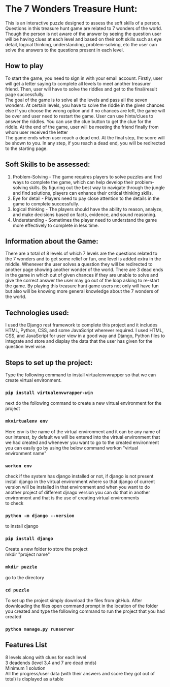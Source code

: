 # The 7 Wonders Treasure Hunt:

This is an interactive puzzle designed to assess the soft skills of a person. Questions in this treasure hunt game are related to 7 wonders of the world. Though the person is not aware of the answer by seeing the question user will be having clues at each level and based on their soft skills such as eye detail, logical thinking, understanding, problem-solving, etc the user can solve the answers to the questions present in each level. 

## How to play
To start the game, you need to sign in with your email account. Firstly, user will get a letter saying to complete all levels to meet another treasurer friend. Then, user will have to solve the riddles and get to the final/result page successfully.<br>
The goal of the game is to solve all the levels and pass all the seven wonders. At certain levels, you have to solve the riddle in the given chances else if you choose the wrong option and if no chances are left, the game will be over and user need to restart the game. User can use hints/clues to answer the riddles. You can use the clue button to get the clue for the riddle. At the end of the game, user will be meeting the friend finally from whom user received the letter<br>
The game ends when user reach a dead end. At the final step, the score will be shown to you. In any step, if you reach a dead end, you will be redirected to the starting page.

## Soft Skills to be assessed:
1. Problem-Solving - The game requires players to solve puzzles and find ways to complete the game, which can help develop their problem-solving skills. By figuring out the best way to navigate through the jungle and find solutions, players can enhance their critical thinking skills. 
2. Eye for detail - Players need to pay close attention to the details in the game to complete successfully.
3. logical thinking - The players should have the ability to reason, analyze, and make decisions based on facts, evidence, and sound reasoning.
4. Understanding - Sometimes the player need to understand the game more effectively to complete in less time.

## Information about the Game:
There are a total of 8 levels of which 7 levels are the questions related to the 7 wonders and to get some relief or fun, one level is added extra in the middle. Whenever the user solves a question they will be redirected to another page showing another wonder of the world. There are 3 dead ends in the game in which out of given chances if they are unable to solve and give the correct answer the user may go out of the loop asking to re-start the game. By playing this treasure hunt game users not only will have fun but also will be knowing more general knowledge about the 7 wonders of the world.

## Technologies used:
I used the Django rest framework to complete this project and it includes HTML, Python, CSS, and some JavaScript wherever required. I used HTML, CSS, and JavaScript for user view in a good way and Django, Python files to integrate and store and display the data that the user has given for the question level wise.

## Steps to set up the project:
Type the following command to install virtualenvwrapper so that we can create virtual environment.<br>
### `pip install virtualenvwrapper-win` <br>
next do the following command to create a new virtual environment for the project<br>
### `mkvirtualenv env`
Here env is the name of the virtual environment and it can be any name of our interest, by default we will be entered into the virtual environment that we had created and
whenever you want to go to the created environment you can easily go by using the below command
workon "virtual environment name"<br>
### `workon env`

check if the system has django installed or not, if django is not present install django in the virtual environment where so that django of current version will be installed in that environment and when you want to do another project of different djnago version you can do that in another environment and that is the use of creating virtual environments<br>
to check<br>
### `python -m django --version`<br>
to install django<br>
### `pip install django`<br>

Create a new folder to store the project <br>
mkdir "project name"<br>
### `mkdir puzzle`<br>
go to the directory<br>
### `cd puzzle`<br>
To set up the project simply download the files from gitHub. After downloading the files open command prompt in the location of the folder you created and type the following command to run the project that you had created<br>
### `python manage.py runserver`<br>

## Features List
8 levels along with clues for each level<br>
3 deadends (level 3,4 and 7 are dead ends)<br>
Minimum 1 solution<br>
All the progress/user data (with their answers and score they got out of total) is displayed as a table<br>

